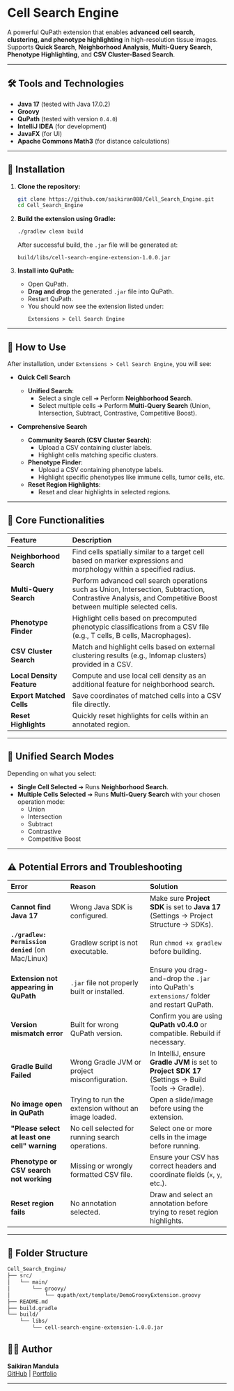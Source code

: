 
# Cell Search Engine

A powerful QuPath extension that enables **advanced cell search, clustering, and phenotype highlighting** in high-resolution tissue images.  
Supports **Quick Search**, **Neighborhood Analysis**, **Multi-Query Search**, **Phenotype Highlighting**, and **CSV Cluster-Based Search**.

---

## 🛠️ Tools and Technologies

- **Java 17** (tested with Java 17.0.2)
- **Groovy**
- **QuPath** (tested with version `0.4.0`)
- **IntelliJ IDEA** (for development)
- **JavaFX** (for UI)
- **Apache Commons Math3** (for distance calculations)

---

## 🚀 Installation

1. **Clone the repository:**

    ```bash
    git clone https://github.com/saikiran888/Cell_Search_Engine.git
    cd Cell_Search_Engine
    ```

2. **Build the extension using Gradle:**

    ```bash
    ./gradlew clean build
    ```

    After successful build, the `.jar` file will be generated at:

    ```
    build/libs/cell-search-engine-extension-1.0.0.jar
    ```

3. **Install into QuPath:**

    - Open QuPath.
    - **Drag and drop** the generated `.jar` file into QuPath.
    - Restart QuPath.
    - You should now see the extension listed under:
      ```
      Extensions > Cell Search Engine
      ```

---

## 📖 How to Use

After installation, under `Extensions > Cell Search Engine`, you will see:

- **Quick Cell Search**
  - **Unified Search**:
    - Select a single cell ➔ Perform **Neighborhood Search**.
    - Select multiple cells ➔ Perform **Multi-Query Search** (Union, Intersection, Subtract, Contrastive, Competitive Boost).

- **Comprehensive Search**
  - **Community Search (CSV Cluster Search)**:
    - Upload a CSV containing cluster labels.
    - Highlight cells matching specific clusters.
  - **Phenotype Finder**:
    - Upload a CSV containing phenotype labels.
    - Highlight specific phenotypes like immune cells, tumor cells, etc.
  - **Reset Region Highlights**:
    - Reset and clear highlights in selected regions.

---

## 🧠 Core Functionalities

| Feature | Description |
|:---|:---|
| **Neighborhood Search** | Find cells spatially similar to a target cell based on marker expressions and morphology within a specified radius. |
| **Multi-Query Search** | Perform advanced cell search operations such as Union, Intersection, Subtraction, Contrastive Analysis, and Competitive Boost between multiple selected cells. |
| **Phenotype Finder** | Highlight cells based on precomputed phenotypic classifications from a CSV file (e.g., T cells, B cells, Macrophages). |
| **CSV Cluster Search** | Match and highlight cells based on external clustering results (e.g., Infomap clusters) provided in a CSV. |
| **Local Density Feature** | Compute and use local cell density as an additional feature for neighborhood search. |
| **Export Matched Cells** | Save coordinates of matched cells into a CSV file directly. |
| **Reset Highlights** | Quickly reset highlights for cells within an annotated region. |

---

## 🧩 Unified Search Modes

Depending on what you select:

- **Single Cell Selected** ➔ Runs **Neighborhood Search**.
- **Multiple Cells Selected** ➔ Runs **Multi-Query Search** with your chosen operation mode:
  - Union
  - Intersection
  - Subtract
  - Contrastive
  - Competitive Boost


---

## ⚠️ Potential Errors and Troubleshooting

| Error | Reason | Solution |
|:---|:---|:---|
| **Cannot find Java 17** | Wrong Java SDK is configured. | Make sure **Project SDK** is set to **Java 17** (Settings → Project Structure → SDKs). |
| **`./gradlew: Permission denied`** (on Mac/Linux) | Gradlew script is not executable. | Run `chmod +x gradlew` before building. |
| **Extension not appearing in QuPath** | `.jar` file not properly built or installed. | Ensure you drag-and-drop the `.jar` into QuPath's `extensions/` folder and restart QuPath. |
| **Version mismatch error** | Built for wrong QuPath version. | Confirm you are using **QuPath v0.4.0** or compatible. Rebuild if necessary. |
| **Gradle Build Failed** | Wrong Gradle JVM or project misconfiguration. | In IntelliJ, ensure **Gradle JVM** is set to **Project SDK 17** (Settings → Build Tools → Gradle). |
| **No image open in QuPath** | Trying to run the extension without an image loaded. | Open a slide/image before using the extension. |
| **"Please select at least one cell" warning** | No cell selected for running search operations. | Select one or more cells in the image before running. |
| **Phenotype or CSV search not working** | Missing or wrongly formatted CSV file. | Ensure your CSV has correct headers and coordinate fields (`x`, `y`, etc.). |
| **Reset region fails** | No annotation selected. | Draw and select an annotation before trying to reset region highlights. |

---

## 📂 Folder Structure

```bash
Cell_Search_Engine/
├── src/
│   └── main/
│       └── groovy/
│           └── qupath/ext/template/DemoGroovyExtension.groovy
├── README.md
├── build.gradle
└── build/
    └── libs/
        └── cell-search-engine-extension-1.0.0.jar
```

## 🙋‍♂️ Author

**Saikiran Mandula**  
[GitHub](https://github.com/saikiran888) | [Portfolio](https://saikiranmandula.vercel.app/)

---


